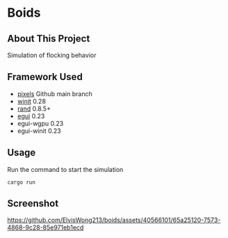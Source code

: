 # Boids

## About This Project

Simulation of flocking behavior

## Framework Used
- [pixels](https://github.com/parasyte/pixels) Github main branch
- [winit](https://github.com/rust-windowing/winit) 0.28 
- [rand](https://github.com/rust-random/rand) 0.8.5+
- [egui](https://github.com/emilk/egui) 0.23
- egui-wgpu 0.23
- egui-winit 0.23

## Usage

Run the command to start the simulation

```
cargo run
```

## Screenshot

https://github.com/ElvisWong213/boids/assets/40566101/65a25120-7573-4868-9c28-85e971eb1ecd

